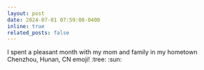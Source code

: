 ```yaml
---
layout: post
date: 2024-07-01 07:59:00-0400
inline: true
related_posts: false
---
```


I spent a pleasant month with my mom and family in my hometown Chenzhou, Hunan, CN emoji! :tree: :sun:
